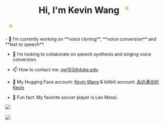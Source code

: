 <div align="center">
   <h1>Hi, I'm Kevin Wang</a> <img src="wave.gif" width="30" /> </h1>
</div>   
<p float="left"><img src="wave.gif" width="30" /></p>
- 🔭 I’m currently working on **voice cloning**, **voice conversion** and **text to speech**.

- 👯 I’m looking to collaborate on speech synthesis and singing voice conversion.

- 📫 How to contact me: qw103@duke.edu

- 🤗 My Hugging Face account: [Kevin Wang](https://huggingface.co/kevinwang676) & bilibili account: [永远满仓的Kevin](https://space.bilibili.com/501495851)

- 🍰 Fun fact: My favorite soccer player is Leo Messi.

![](https://github-readme-stats.vercel.app/api?username=KevinWang676&theme=tokyonight&hide_border=false&include_all_commits=false&count_private=false)

[![](https://visitcount.itsvg.in/api?id=KevinWang676&icon=0&color=0)](https://visitcount.itsvg.in)
